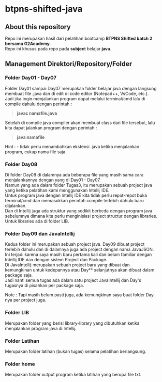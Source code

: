 # btpns-shifted-java

## About this repository
Repo ini merupakan hasil dari pelatihan bootcamp **BTPNS Shifted batch 2 bersama G2Academy**.  
Repo ini khusus pada repo pada **subject** belajar **java**.  

## Management Direktori/Repository/Folder
### Folder Day01 - Day07
Folder Day01 sampai Day07 merupakan folder belajar java dengan langsung membuat file .java dan di edit di code editor (Notepad++, VsCode, etc.).  
Jadi jika ingin menjalankan program dapat melalui terminal/cmd lalu di compile dahulu dengan perintah :  
> **javac namafile.java**  

Setelah di compile java compiler akan membuat class dari file tersebut, lalu kita dapat jalankan program dengan perintah :  
> **java namafile**  

Hint : - tidak perlu menambahkan ekstensi .java ketika menjalankan program, cukup nama file saja.

### Folder Day08
Di folder Day08 di dalamnya ada beberapa file yang masih sama cara menjalankannya dengan yang di Day01 - Day07.  
Namun yang ada dalam folder Tugas3, itu merupakan sebuah project java yang ketika pelatihan kami menggunakan Intellij IDE.  
Untuk program java dengan Intellij IDE kita tidak perlu repot-repot buka terminal/cmd dan memasukkan perintah compile terlebih dahulu baru dijalankan.  
Dan di Intellij juga ada struktur yang sedikit berbeda dengan program java sebelumnya dimana kita perlu menginisiasi project structur dengan libraries.  
Untuk libraries ada di folder LIB.  

### Folder Day09 dan JavaIntellij
Kedua folder ini merupakan sebuah project java. Day09 dibuat project terlebih dahulu dan di dalamnya juga ada project dengan nama JavaJSON.  
Ini terjadi karena saya masih baru pertama kali dan belum familiar dengan Intellij IDE dan dengan sistem Project dan Package.  
Di JavaIntellij merupakan sebuah project baru yang dibuat dan kemungkinan untuk kedepannya atau Day** selanjutnya akan dibuat dalam package saja.  
Jadi nanti semua tugas ada dalam satu project JavaIntellij dan Day's tugasnya di pisahkan per package saja.

Note : Tapi masih belum pasti juga, ada kemungkinan saya buat folder Day nya per project juga.

### Folder LIB
Merupakan folder yang berisi library-library yang dibutuhkan ketika menjalankan program java di Intellij.

### Folder Latihan
Merupakan folder latihan (bukan tugas) selama pelatihan berlangsung.

### Folder home
Merupakan folder output program ketika latihan yang berupa file txt.
